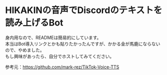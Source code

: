 # HIKAKINの音声でDiscordのテキストを読み上げるBot
身内用なので、READMEは簡易的にしています。  
本当はBot導入リンクとかも貼りたかったんですが、かかる金が馬鹿にならないので、やめました。  
もし興味があったら、自分でホストしてみてください。  

参考元：https://github.com/mark-rez/TikTok-Voice-TTS